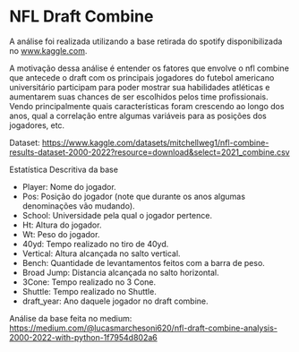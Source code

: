 # NFL Draft Combine

A análise foi realizada utilizando a base retirada do spotify disponibilizada no www.kaggle.com.

A motivação dessa análise é entender os fatores que envolve o nfl combine que antecede o draft com os principais jogadores do futebol americano universitário participam para poder mostrar sua habilidades atléticas e aumentarem suas chances de ser escolhidos pelos time profissionais. Vendo principalmente quais características foram crescendo ao longo dos anos, qual a correlação entre algumas variáveis para as posições dos jogadores, etc.

Dataset: https://www.kaggle.com/datasets/mitchellweg1/nfl-combine-results-dataset-2000-2022?resource=download&select=2021_combine.csv

Estatística Descritiva da base

* Player: Nome do jogador.
* Pos: Posição do jogador (note que durante os anos algumas denominações vão mudando).
* School: Universidade pela qual o jogador pertence.
* Ht: Altura do jogador.
* Wt: Peso do jogador.
* 40yd: Tempo realizado no tiro de 40yd.
* Vertical: Altura alcançada no salto vertical.
* Bench: Quantidade de levantamentos feitos com a barra de peso.
* Broad Jump: Distancia alcançada no salto horizontal.
* 3Cone: Tempo realizado no 3 Cone.
* Shuttle: Tempo realizado no Shuttle.
* draft_year: Ano daquele jogador no draft combine.

Análise da base feita no medium: https://medium.com/@lucasmarchesoni620/nfl-draft-combine-analysis-2000-2022-with-python-1f7954d802a6
